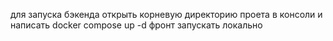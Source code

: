 для запуска бэкенда открыть корневую директорию проета в консоли и написать docker compose up -d 
фронт запускать локально 
